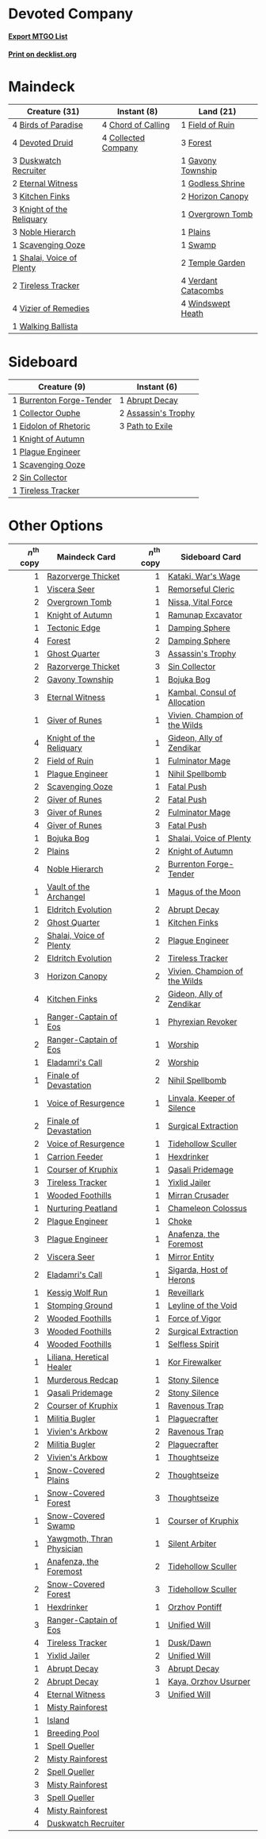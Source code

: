 # Devoted Company

#### [Export MTGO List](../collection/Devoted%20Company/Devoted%20Company.txt)
#### [Print on decklist.org](http://decklist.org/?deckmain=4%09Birds%20of%20Paradise%0A4%09Chord%20of%20Calling%0A4%09Collected%20Company%0A4%09Devoted%20Druid%0A3%09Duskwatch%20Recruiter%0A2%09Eternal%20Witness%0A1%09Field%20of%20Ruin%0A3%09Forest%0A1%09Gavony%20Township%0A1%09Godless%20Shrine%0A2%09Horizon%20Canopy%0A3%09Kitchen%20Finks%0A3%09Knight%20of%20the%20Reliquary%0A3%09Noble%20Hierarch%0A1%09Overgrown%20Tomb%0A1%09Plains%0A1%09Scavenging%20Ooze%0A1%09Shalai,%20Voice%20of%20Plenty%0A1%09Swamp%0A2%09Temple%20Garden%0A2%09Tireless%20Tracker%0A4%09Verdant%20Catacombs%0A4%09Vizier%20of%20Remedies%0A1%09Walking%20Ballista%0A4%09Windswept%20Heath&deckside=1%09Abrupt%20Decay%0A2%09Assassin's%20Trophy%0A1%09Burrenton%20Forge-Tender%0A1%09Collector%20Ouphe%0A1%09Eidolon%20of%20Rhetoric%0A1%09Knight%20of%20Autumn%0A3%09Path%20to%20Exile%0A1%09Plague%20Engineer%0A1%09Scavenging%20Ooze%0A2%09Sin%20Collector%0A1%09Tireless%20Tracker)
# Maindeck

|                                           Creature (31)                                            |                                         Instant (8)                                          |                                          Land (21)                                           |
|----------------------------------------------------------------------------------------------------|----------------------------------------------------------------------------------------------|----------------------------------------------------------------------------------------------|
|4 [Birds of Paradise](http://gatherer.wizards.com/Pages/Card/Details.aspx?multiverseid=129906)      |4 [Chord of Calling](http://gatherer.wizards.com/Pages/Card/Details.aspx?multiverseid=383209) |1 [Field of Ruin](http://gatherer.wizards.com/Pages/Card/Details.aspx?multiverseid=435415)    |
|4 [Devoted Druid](http://gatherer.wizards.com/Pages/Card/Details.aspx?multiverseid=135500)          |4 [Collected Company](http://gatherer.wizards.com/Pages/Card/Details.aspx?multiverseid=394519)|3 [Forest](http://gatherer.wizards.com/Pages/Card/Details.aspx?multiverseid=439860)           |
|3 [Duskwatch Recruiter](http://gatherer.wizards.com/Pages/Card/Details.aspx?multiverseid=409961)    |                                                                                              |1 [Gavony Township](http://gatherer.wizards.com/Pages/Card/Details.aspx?multiverseid=233242)  |
|2 [Eternal Witness](http://gatherer.wizards.com/Pages/Card/Details.aspx?multiverseid=51628)         |                                                                                              |1 [Godless Shrine](http://gatherer.wizards.com/Pages/Card/Details.aspx?multiverseid=405099)   |
|3 [Kitchen Finks](http://gatherer.wizards.com/Pages/Card/Details.aspx?multiverseid=370458)          |                                                                                              |2 [Horizon Canopy](http://gatherer.wizards.com/Pages/Card/Details.aspx?multiverseid=409571)   |
|3 [Knight of the Reliquary](http://gatherer.wizards.com/Pages/Card/Details.aspx?multiverseid=189145)|                                                                                              |1 [Overgrown Tomb](http://gatherer.wizards.com/Pages/Card/Details.aspx?multiverseid=405103)   |
|3 [Noble Hierarch](http://gatherer.wizards.com/Pages/Card/Details.aspx?multiverseid=179434)         |                                                                                              |1 [Plains](http://gatherer.wizards.com/Pages/Card/Details.aspx?multiverseid=439856)           |
|1 [Scavenging Ooze](http://gatherer.wizards.com/Pages/Card/Details.aspx?multiverseid=420783)        |                                                                                              |1 [Swamp](http://gatherer.wizards.com/Pages/Card/Details.aspx?multiverseid=439858)            |
|1 [Shalai, Voice of Plenty](http://gatherer.wizards.com/Pages/Card/Details.aspx?multiverseid=442923)|                                                                                              |2 [Temple Garden](http://gatherer.wizards.com/Pages/Card/Details.aspx?multiverseid=405112)    |
|2 [Tireless Tracker](http://gatherer.wizards.com/Pages/Card/Details.aspx?multiverseid=409997)       |                                                                                              |4 [Verdant Catacombs](http://gatherer.wizards.com/Pages/Card/Details.aspx?multiverseid=405113)|
|4 [Vizier of Remedies](http://gatherer.wizards.com/Pages/Card/Details.aspx?multiverseid=426740)     |                                                                                              |4 [Windswept Heath](http://gatherer.wizards.com/Pages/Card/Details.aspx?multiverseid=405115)  |
|1 [Walking Ballista](http://gatherer.wizards.com/Pages/Card/Details.aspx?multiverseid=423848)       |                                                                                              |                                                                                              |


# Sideboard

|                                           Creature (9)                                            |                                         Instant (6)                                          |
|---------------------------------------------------------------------------------------------------|----------------------------------------------------------------------------------------------|
|1 [Burrenton Forge-Tender](http://gatherer.wizards.com/Pages/Card/Details.aspx?multiverseid=438580)|1 [Abrupt Decay](http://gatherer.wizards.com/Pages/Card/Details.aspx?multiverseid=456061)     |
|1 [Collector Ouphe](http://gatherer.wizards.com/Pages/Card/Details.aspx?multiverseid=464107)       |2 [Assassin's Trophy](http://gatherer.wizards.com/Pages/Card/Details.aspx?multiverseid=452902)|
|1 [Eidolon of Rhetoric](http://gatherer.wizards.com/Pages/Card/Details.aspx?multiverseid=380409)   |3 [Path to Exile](http://gatherer.wizards.com/Pages/Card/Details.aspx?multiverseid=220511)    |
|1 [Knight of Autumn](http://gatherer.wizards.com/Pages/Card/Details.aspx?multiverseid=452933)      |                                                                                              |
|1 [Plague Engineer](http://gatherer.wizards.com/Pages/Card/Details.aspx?multiverseid=464049)       |                                                                                              |
|1 [Scavenging Ooze](http://gatherer.wizards.com/Pages/Card/Details.aspx?multiverseid=420783)       |                                                                                              |
|2 [Sin Collector](http://gatherer.wizards.com/Pages/Card/Details.aspx?multiverseid=368968)         |                                                                                              |
|1 [Tireless Tracker](http://gatherer.wizards.com/Pages/Card/Details.aspx?multiverseid=409997)      |                                                                                              |


# Other Options

|*n*<sup>th</sup> copy|                                           Maindeck Card                                            |*n*<sup>th</sup> copy|                                             Sideboard Card                                             |
|--------------------:|----------------------------------------------------------------------------------------------------|--------------------:|--------------------------------------------------------------------------------------------------------|
|                    1|[Razorverge Thicket](http://gatherer.wizards.com/Pages/Card/Details.aspx?multiverseid=209407)       |                    1|[Kataki, War's Wage](http://gatherer.wizards.com/Pages/Card/Details.aspx?multiverseid=382190)           |
|                    1|[Viscera Seer](http://gatherer.wizards.com/Pages/Card/Details.aspx?multiverseid=376569)             |                    1|[Remorseful Cleric](http://gatherer.wizards.com/Pages/Card/Details.aspx?multiverseid=447169)            |
|                    2|[Overgrown Tomb](http://gatherer.wizards.com/Pages/Card/Details.aspx?multiverseid=405103)           |                    1|[Nissa, Vital Force](http://gatherer.wizards.com/Pages/Card/Details.aspx?multiverseid=417736)           |
|                    1|[Knight of Autumn](http://gatherer.wizards.com/Pages/Card/Details.aspx?multiverseid=452933)         |                    1|[Ramunap Excavator](http://gatherer.wizards.com/Pages/Card/Details.aspx?multiverseid=430818)            |
|                    1|[Tectonic Edge](http://gatherer.wizards.com/Pages/Card/Details.aspx?multiverseid=389711)            |                    1|[Damping Sphere](http://gatherer.wizards.com/Pages/Card/Details.aspx?multiverseid=443101)               |
|                    4|[Forest](http://gatherer.wizards.com/Pages/Card/Details.aspx?multiverseid=439860)                   |                    2|[Damping Sphere](http://gatherer.wizards.com/Pages/Card/Details.aspx?multiverseid=443101)               |
|                    1|[Ghost Quarter](http://gatherer.wizards.com/Pages/Card/Details.aspx?multiverseid=389534)            |                    3|[Assassin's Trophy](http://gatherer.wizards.com/Pages/Card/Details.aspx?multiverseid=452902)            |
|                    2|[Razorverge Thicket](http://gatherer.wizards.com/Pages/Card/Details.aspx?multiverseid=209407)       |                    3|[Sin Collector](http://gatherer.wizards.com/Pages/Card/Details.aspx?multiverseid=368968)                |
|                    2|[Gavony Township](http://gatherer.wizards.com/Pages/Card/Details.aspx?multiverseid=233242)          |                    1|[Bojuka Bog](http://gatherer.wizards.com/Pages/Card/Details.aspx?multiverseid=376269)                   |
|                    3|[Eternal Witness](http://gatherer.wizards.com/Pages/Card/Details.aspx?multiverseid=51628)           |                    1|[Kambal, Consul of Allocation](http://gatherer.wizards.com/Pages/Card/Details.aspx?multiverseid=417756) |
|                    1|[Giver of Runes](http://gatherer.wizards.com/Pages/Card/Details.aspx?multiverseid=463962)           |                    1|[Vivien, Champion of the Wilds](http://gatherer.wizards.com/Pages/Card/Details.aspx?multiverseid=461107)|
|                    4|[Knight of the Reliquary](http://gatherer.wizards.com/Pages/Card/Details.aspx?multiverseid=189145)  |                    1|[Gideon, Ally of Zendikar](http://gatherer.wizards.com/Pages/Card/Details.aspx?multiverseid=401897)     |
|                    2|[Field of Ruin](http://gatherer.wizards.com/Pages/Card/Details.aspx?multiverseid=435415)            |                    1|[Fulminator Mage](http://gatherer.wizards.com/Pages/Card/Details.aspx?multiverseid=397686)              |
|                    1|[Plague Engineer](http://gatherer.wizards.com/Pages/Card/Details.aspx?multiverseid=464049)          |                    1|[Nihil Spellbomb](http://gatherer.wizards.com/Pages/Card/Details.aspx?multiverseid=442215)              |
|                    2|[Scavenging Ooze](http://gatherer.wizards.com/Pages/Card/Details.aspx?multiverseid=420783)          |                    1|[Fatal Push](http://gatherer.wizards.com/Pages/Card/Details.aspx?multiverseid=423724)                   |
|                    2|[Giver of Runes](http://gatherer.wizards.com/Pages/Card/Details.aspx?multiverseid=463962)           |                    2|[Fatal Push](http://gatherer.wizards.com/Pages/Card/Details.aspx?multiverseid=423724)                   |
|                    3|[Giver of Runes](http://gatherer.wizards.com/Pages/Card/Details.aspx?multiverseid=463962)           |                    2|[Fulminator Mage](http://gatherer.wizards.com/Pages/Card/Details.aspx?multiverseid=397686)              |
|                    4|[Giver of Runes](http://gatherer.wizards.com/Pages/Card/Details.aspx?multiverseid=463962)           |                    3|[Fatal Push](http://gatherer.wizards.com/Pages/Card/Details.aspx?multiverseid=423724)                   |
|                    1|[Bojuka Bog](http://gatherer.wizards.com/Pages/Card/Details.aspx?multiverseid=376269)               |                    1|[Shalai, Voice of Plenty](http://gatherer.wizards.com/Pages/Card/Details.aspx?multiverseid=442923)      |
|                    2|[Plains](http://gatherer.wizards.com/Pages/Card/Details.aspx?multiverseid=439856)                   |                    2|[Knight of Autumn](http://gatherer.wizards.com/Pages/Card/Details.aspx?multiverseid=452933)             |
|                    4|[Noble Hierarch](http://gatherer.wizards.com/Pages/Card/Details.aspx?multiverseid=179434)           |                    2|[Burrenton Forge-Tender](http://gatherer.wizards.com/Pages/Card/Details.aspx?multiverseid=438580)       |
|                    1|[Vault of the Archangel](http://gatherer.wizards.com/Pages/Card/Details.aspx?multiverseid=270938)   |                    1|[Magus of the Moon](http://gatherer.wizards.com/Pages/Card/Details.aspx?multiverseid=136152)            |
|                    1|[Eldritch Evolution](http://gatherer.wizards.com/Pages/Card/Details.aspx?multiverseid=414456)       |                    2|[Abrupt Decay](http://gatherer.wizards.com/Pages/Card/Details.aspx?multiverseid=456061)                 |
|                    2|[Ghost Quarter](http://gatherer.wizards.com/Pages/Card/Details.aspx?multiverseid=389534)            |                    1|[Kitchen Finks](http://gatherer.wizards.com/Pages/Card/Details.aspx?multiverseid=370458)                |
|                    2|[Shalai, Voice of Plenty](http://gatherer.wizards.com/Pages/Card/Details.aspx?multiverseid=442923)  |                    2|[Plague Engineer](http://gatherer.wizards.com/Pages/Card/Details.aspx?multiverseid=464049)              |
|                    2|[Eldritch Evolution](http://gatherer.wizards.com/Pages/Card/Details.aspx?multiverseid=414456)       |                    2|[Tireless Tracker](http://gatherer.wizards.com/Pages/Card/Details.aspx?multiverseid=409997)             |
|                    3|[Horizon Canopy](http://gatherer.wizards.com/Pages/Card/Details.aspx?multiverseid=409571)           |                    2|[Vivien, Champion of the Wilds](http://gatherer.wizards.com/Pages/Card/Details.aspx?multiverseid=461107)|
|                    4|[Kitchen Finks](http://gatherer.wizards.com/Pages/Card/Details.aspx?multiverseid=370458)            |                    2|[Gideon, Ally of Zendikar](http://gatherer.wizards.com/Pages/Card/Details.aspx?multiverseid=401897)     |
|                    1|[Ranger-Captain of Eos](http://gatherer.wizards.com/Pages/Card/Details.aspx?multiverseid=463970)    |                    1|[Phyrexian Revoker](http://gatherer.wizards.com/Pages/Card/Details.aspx?multiverseid=383343)            |
|                    2|[Ranger-Captain of Eos](http://gatherer.wizards.com/Pages/Card/Details.aspx?multiverseid=463970)    |                    1|[Worship](http://gatherer.wizards.com/Pages/Card/Details.aspx?multiverseid=25553)                       |
|                    1|[Eladamri's Call](http://gatherer.wizards.com/Pages/Card/Details.aspx?multiverseid=442192)          |                    2|[Worship](http://gatherer.wizards.com/Pages/Card/Details.aspx?multiverseid=25553)                       |
|                    1|[Finale of Devastation](http://gatherer.wizards.com/Pages/Card/Details.aspx?multiverseid=461087)    |                    2|[Nihil Spellbomb](http://gatherer.wizards.com/Pages/Card/Details.aspx?multiverseid=442215)              |
|                    1|[Voice of Resurgence](http://gatherer.wizards.com/Pages/Card/Details.aspx?multiverseid=368951)      |                    1|[Linvala, Keeper of Silence](http://gatherer.wizards.com/Pages/Card/Details.aspx?multiverseid=425838)   |
|                    2|[Finale of Devastation](http://gatherer.wizards.com/Pages/Card/Details.aspx?multiverseid=461087)    |                    1|[Surgical Extraction](http://gatherer.wizards.com/Pages/Card/Details.aspx?multiverseid=397706)          |
|                    2|[Voice of Resurgence](http://gatherer.wizards.com/Pages/Card/Details.aspx?multiverseid=368951)      |                    1|[Tidehollow Sculler](http://gatherer.wizards.com/Pages/Card/Details.aspx?multiverseid=175054)           |
|                    1|[Carrion Feeder](http://gatherer.wizards.com/Pages/Card/Details.aspx?multiverseid=210133)           |                    1|[Hexdrinker](http://gatherer.wizards.com/Pages/Card/Details.aspx?multiverseid=464117)                   |
|                    1|[Courser of Kruphix](http://gatherer.wizards.com/Pages/Card/Details.aspx?multiverseid=442153)       |                    1|[Qasali Pridemage](http://gatherer.wizards.com/Pages/Card/Details.aspx?multiverseid=179556)             |
|                    3|[Tireless Tracker](http://gatherer.wizards.com/Pages/Card/Details.aspx?multiverseid=409997)         |                    1|[Yixlid Jailer](http://gatherer.wizards.com/Pages/Card/Details.aspx?multiverseid=130702)                |
|                    1|[Wooded Foothills](http://gatherer.wizards.com/Pages/Card/Details.aspx?multiverseid=405116)         |                    1|[Mirran Crusader](http://gatherer.wizards.com/Pages/Card/Details.aspx?multiverseid=213802)              |
|                    1|[Nurturing Peatland](http://gatherer.wizards.com/Pages/Card/Details.aspx?multiverseid=464192)       |                    1|[Chameleon Colossus](http://gatherer.wizards.com/Pages/Card/Details.aspx?multiverseid=220451)           |
|                    2|[Plague Engineer](http://gatherer.wizards.com/Pages/Card/Details.aspx?multiverseid=464049)          |                    1|[Choke](http://gatherer.wizards.com/Pages/Card/Details.aspx?multiverseid=45431)                         |
|                    3|[Plague Engineer](http://gatherer.wizards.com/Pages/Card/Details.aspx?multiverseid=464049)          |                    1|[Anafenza, the Foremost](http://gatherer.wizards.com/Pages/Card/Details.aspx?multiverseid=386476)       |
|                    2|[Viscera Seer](http://gatherer.wizards.com/Pages/Card/Details.aspx?multiverseid=376569)             |                    1|[Mirror Entity](http://gatherer.wizards.com/Pages/Card/Details.aspx?multiverseid=376409)                |
|                    2|[Eladamri's Call](http://gatherer.wizards.com/Pages/Card/Details.aspx?multiverseid=442192)          |                    1|[Sigarda, Host of Herons](http://gatherer.wizards.com/Pages/Card/Details.aspx?multiverseid=240033)      |
|                    1|[Kessig Wolf Run](http://gatherer.wizards.com/Pages/Card/Details.aspx?multiverseid=233256)          |                    1|[Reveillark](http://gatherer.wizards.com/Pages/Card/Details.aspx?multiverseid=420691)                   |
|                    1|[Stomping Ground](http://gatherer.wizards.com/Pages/Card/Details.aspx?multiverseid=405110)          |                    1|[Leyline of the Void](http://gatherer.wizards.com/Pages/Card/Details.aspx?multiverseid=107682)          |
|                    2|[Wooded Foothills](http://gatherer.wizards.com/Pages/Card/Details.aspx?multiverseid=405116)         |                    1|[Force of Vigor](http://gatherer.wizards.com/Pages/Card/Details.aspx?multiverseid=464113)               |
|                    3|[Wooded Foothills](http://gatherer.wizards.com/Pages/Card/Details.aspx?multiverseid=405116)         |                    2|[Surgical Extraction](http://gatherer.wizards.com/Pages/Card/Details.aspx?multiverseid=397706)          |
|                    4|[Wooded Foothills](http://gatherer.wizards.com/Pages/Card/Details.aspx?multiverseid=405116)         |                    1|[Selfless Spirit](http://gatherer.wizards.com/Pages/Card/Details.aspx?multiverseid=414332)              |
|                    1|[Liliana, Heretical Healer](http://gatherer.wizards.com/Pages/Card/Details.aspx?multiverseid=398441)|                    1|[Kor Firewalker](http://gatherer.wizards.com/Pages/Card/Details.aspx?multiverseid=442010)               |
|                    1|[Murderous Redcap](http://gatherer.wizards.com/Pages/Card/Details.aspx?multiverseid=370518)         |                    1|[Stony Silence](http://gatherer.wizards.com/Pages/Card/Details.aspx?multiverseid=247425)                |
|                    1|[Qasali Pridemage](http://gatherer.wizards.com/Pages/Card/Details.aspx?multiverseid=179556)         |                    2|[Stony Silence](http://gatherer.wizards.com/Pages/Card/Details.aspx?multiverseid=247425)                |
|                    2|[Courser of Kruphix](http://gatherer.wizards.com/Pages/Card/Details.aspx?multiverseid=442153)       |                    1|[Ravenous Trap](http://gatherer.wizards.com/Pages/Card/Details.aspx?multiverseid=197537)                |
|                    1|[Militia Bugler](http://gatherer.wizards.com/Pages/Card/Details.aspx?multiverseid=447165)           |                    1|[Plaguecrafter](http://gatherer.wizards.com/Pages/Card/Details.aspx?multiverseid=452832)                |
|                    1|[Vivien's Arkbow](http://gatherer.wizards.com/Pages/Card/Details.aspx?multiverseid=461108)          |                    2|[Ravenous Trap](http://gatherer.wizards.com/Pages/Card/Details.aspx?multiverseid=197537)                |
|                    2|[Militia Bugler](http://gatherer.wizards.com/Pages/Card/Details.aspx?multiverseid=447165)           |                    2|[Plaguecrafter](http://gatherer.wizards.com/Pages/Card/Details.aspx?multiverseid=452832)                |
|                    2|[Vivien's Arkbow](http://gatherer.wizards.com/Pages/Card/Details.aspx?multiverseid=461108)          |                    1|[Thoughtseize](http://gatherer.wizards.com/Pages/Card/Details.aspx?multiverseid=438676)                 |
|                    1|[Snow-Covered Plains](http://gatherer.wizards.com/Pages/Card/Details.aspx?multiverseid=121267)      |                    2|[Thoughtseize](http://gatherer.wizards.com/Pages/Card/Details.aspx?multiverseid=438676)                 |
|                    1|[Snow-Covered Forest](http://gatherer.wizards.com/Pages/Card/Details.aspx?multiverseid=121192)      |                    3|[Thoughtseize](http://gatherer.wizards.com/Pages/Card/Details.aspx?multiverseid=438676)                 |
|                    1|[Snow-Covered Swamp](http://gatherer.wizards.com/Pages/Card/Details.aspx?multiverseid=121256)       |                    1|[Courser of Kruphix](http://gatherer.wizards.com/Pages/Card/Details.aspx?multiverseid=442153)           |
|                    1|[Yawgmoth, Thran Physician](http://gatherer.wizards.com/Pages/Card/Details.aspx?multiverseid=464065)|                    1|[Silent Arbiter](http://gatherer.wizards.com/Pages/Card/Details.aspx?multiverseid=73598)                |
|                    1|[Anafenza, the Foremost](http://gatherer.wizards.com/Pages/Card/Details.aspx?multiverseid=386476)   |                    2|[Tidehollow Sculler](http://gatherer.wizards.com/Pages/Card/Details.aspx?multiverseid=175054)           |
|                    2|[Snow-Covered Forest](http://gatherer.wizards.com/Pages/Card/Details.aspx?multiverseid=121192)      |                    3|[Tidehollow Sculler](http://gatherer.wizards.com/Pages/Card/Details.aspx?multiverseid=175054)           |
|                    1|[Hexdrinker](http://gatherer.wizards.com/Pages/Card/Details.aspx?multiverseid=464117)               |                    1|[Orzhov Pontiff](http://gatherer.wizards.com/Pages/Card/Details.aspx?multiverseid=460469)               |
|                    3|[Ranger-Captain of Eos](http://gatherer.wizards.com/Pages/Card/Details.aspx?multiverseid=463970)    |                    1|[Unified Will](http://gatherer.wizards.com/Pages/Card/Details.aspx?multiverseid=193456)                 |
|                    4|[Tireless Tracker](http://gatherer.wizards.com/Pages/Card/Details.aspx?multiverseid=409997)         |                    1|[Dusk/Dawn](http://gatherer.wizards.com/Pages/Card/Details.aspx?multiverseid=426912)                    |
|                    1|[Yixlid Jailer](http://gatherer.wizards.com/Pages/Card/Details.aspx?multiverseid=130702)            |                    2|[Unified Will](http://gatherer.wizards.com/Pages/Card/Details.aspx?multiverseid=193456)                 |
|                    1|[Abrupt Decay](http://gatherer.wizards.com/Pages/Card/Details.aspx?multiverseid=456061)             |                    3|[Abrupt Decay](http://gatherer.wizards.com/Pages/Card/Details.aspx?multiverseid=456061)                 |
|                    2|[Abrupt Decay](http://gatherer.wizards.com/Pages/Card/Details.aspx?multiverseid=456061)             |                    1|[Kaya, Orzhov Usurper](http://gatherer.wizards.com/Pages/Card/Details.aspx?multiverseid=460129)         |
|                    4|[Eternal Witness](http://gatherer.wizards.com/Pages/Card/Details.aspx?multiverseid=51628)           |                    3|[Unified Will](http://gatherer.wizards.com/Pages/Card/Details.aspx?multiverseid=193456)                 |
|                    1|[Misty Rainforest](http://gatherer.wizards.com/Pages/Card/Details.aspx?multiverseid=405102)         |                     |                                                                                                        |
|                    1|[Island](http://gatherer.wizards.com/Pages/Card/Details.aspx?multiverseid=439857)                   |                     |                                                                                                        |
|                    1|[Breeding Pool](http://gatherer.wizards.com/Pages/Card/Details.aspx?multiverseid=97088)             |                     |                                                                                                        |
|                    1|[Spell Queller](http://gatherer.wizards.com/Pages/Card/Details.aspx?multiverseid=414494)            |                     |                                                                                                        |
|                    2|[Misty Rainforest](http://gatherer.wizards.com/Pages/Card/Details.aspx?multiverseid=405102)         |                     |                                                                                                        |
|                    2|[Spell Queller](http://gatherer.wizards.com/Pages/Card/Details.aspx?multiverseid=414494)            |                     |                                                                                                        |
|                    3|[Misty Rainforest](http://gatherer.wizards.com/Pages/Card/Details.aspx?multiverseid=405102)         |                     |                                                                                                        |
|                    3|[Spell Queller](http://gatherer.wizards.com/Pages/Card/Details.aspx?multiverseid=414494)            |                     |                                                                                                        |
|                    4|[Misty Rainforest](http://gatherer.wizards.com/Pages/Card/Details.aspx?multiverseid=405102)         |                     |                                                                                                        |
|                    4|[Duskwatch Recruiter](http://gatherer.wizards.com/Pages/Card/Details.aspx?multiverseid=409961)      |                     |                                                                                                        |

